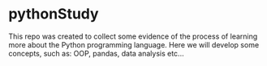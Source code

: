 # pythonStudy
This repo was created to collect some evidence of the process of learning more about the Python programming language. Here we will develop some concepts, such as: OOP, pandas, data analysis etc...
